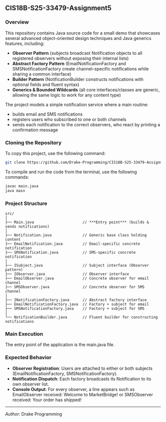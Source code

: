 ## CIS18B-S25-33479-Assignment5

### Overview
This repository contains Java source code for a small demo that showcases several advanced object-oriented design techniques and Java generics features, including:

- **Observer Pattern** (subjects broadcast Notification<T> objects to all registered observers without exposing their internal lists)
- **Abstract Factory Pattern** (EmailNotificationFactory and SMSNotificationFactory create channel-specific notifications while sharing a common interface)
- **Builder Pattern** (NotificationBuilder<T> constructs notifications with optional fields and fluent syntax)
- **Generics & Bounded Wildcards** (all core interfaces/classes are generic, allowing the same logic to work for any content type)

The project models a simple notification service where a main routine:
- builds email and SMS notifications
- registers users who subscribed to one or both channels
- sends each notification to the correct observers, who react by printing a confirmation message
  
### Cloning the Repository
To copy this project, use the following command:

```bash
git clone https://github.com/Drake-Programming/CIS18B-S25-33479-Assignment5.git
```

To compile and run the code from the terminal, use the following commands:

```bash
javac main.java
java main
```

### Project Structure
```
src/
│
├── Main.java                      // ***Entry point*** (builds & sends notifications)
│
├── Notification.java              // Generic base class holding content
├── EmailNotification.java         // Email-specific concrete notification
├── SMSNotification.java           // SMS-specific concrete notification
│
├── ISubject.java                  // Subject interface (Observer pattern)
├── IObserver.java                 // Observer interface
├── EmailObserver.java             // Concrete observer for email channel
├── SMSObserver.java               // Concrete observer for SMS channel
│
├── INotificationFactory.java      // Abstract factory interface
├── EmailNotificationFactory.java  // Factory + subject for email
├── SMSNotificationFactory.java    // Factory + subject for SMS
│
└── NotificationBuilder.java       // Fluent builder for constructing notifications

```

### Main Execution
The entry point of the application is the main.java file.

### Expected Behavior
- **Observer Registration**: Users are attached to either or both subjects (EmailNotificationFactory, SMSNotificationFactory).
- **Notification Dispatch**: Each factory broadcasts its Notification<String> to its own observer list.
- **Console Output**: For every observer, a line appears such as
EmailObserver received: Welcome to MarketBridge!
or
SMSObserver received: Your order has shipped!
 
---

*Author:* Drake Programming
